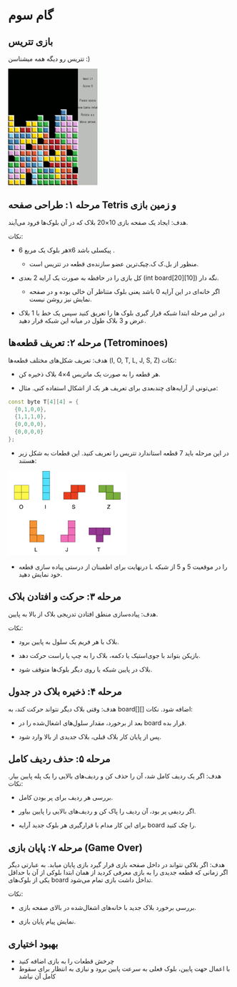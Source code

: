 # گام سوم
## بازی تتریس
تتریس رو دیگه همه میشناسن :)

![atari_plane](./tetris.gif)

##  مرحله ۱: طراحی صفحه Tetris و زمین بازی
هدف: ایجاد یک صفحه بازی 10×20 بلاک که در آن بلوک‌ها فرود می‌آیند.

نکات:

* هر بلوک یک مربع 6x6 پیکسلی باشد   .
    * منظور از بل.ک ک.چیک‌ترین عضو سازنده‌ی قطعه در تتریس است. 

* کل بازی را در حافظه به صورت یک آرایه 2 بعدی (int board[20][10]) نگه دار.
    * اگر خانه‌ای در این آرایه 0 باشد یعنی بلوک متناظر آن خالی بوده و در صفحه نمایش نیز روشن نیست.
* در این مرحله ابتدا شبکه قرار گیری بلوک ها را تعریق کنید سپس یک خط با 1 بلاک عرض و 3 بلاک طول در میانه این شبکه قرار دهید.

## مرحله ۲: تعریف قطعه‌ها (Tetrominoes)

هدف: تعریف شکل‌های مختلف قطعه‌ها (I, O, T, L, J, S, Z)
نکات:

* هر قطعه را به صورت یک ماتریس 4×4 بلاک ذخیره کن.

* می‌تونی از آرایه‌های چندبعدی برای تعریف هر یک از اشکال استفاده کنی.
مثال:
````CPP
const byte T[4][4] = {
  {0,1,0,0},
  {1,1,1,0},
  {0,0,0,0},
  {0,0,0,0}
};

````
* در این مرحله باید 7 قطعه استاندارد تتریس را تعریف کنید. این قطعات به شکل زیر هستند:

![pieces](./tetris_pieces.png)
* درنهایت برای اطمینان از درستی پیاده سازی قطعه L را در موقعیت 5 و 5 از شبکه خود نمایش دهید.

## مرحله ۳: حرکت و افتادن بلاک
هدف: پیاده‌سازی منطق افتادن تدریجی بلاک از بالا به پایین.

نکات:

* بلاک با هر فریم یک سلول به پایین برود.

* بازیکن بتواند با جوی‌استیک یا دکمه، بلاک را به چپ یا راست حرکت دهد.
* بلاک در پایین شبکه یا روی دیگر بلوک‌ها متوقف شود.

## مرحله ۴: ذخیره بلاک در جدول
هدف: وقتی بلاک دیگر نتواند حرکت کند، به board[][] اضافه شود.
نکات:

* بعد از برخورد، مقدار سلول‌های اشغال‌شده را در board قرار بده.

* پس از پایان کار بلاک قبلی، بلاک جدیدی از بالا وارد شود.

## مرحله ۵: حذف ردیف کامل

هدف: اگر یک ردیف کامل شد، آن را حذف کن و ردیف‌های بالایی را یک پله پایین بیار.
نکات:

* بررسی هر ردیف برای پر بودن کامل.

* اگر ردیفی پر بود، آن ردیف را پاک کن و ردیف‌های بالایی را پایین بیاور.
* برای این کار مدام با قرارگیری هر بلوک جدید آرایه board را چک کنید.

## مرحله ۷: پایان بازی (Game Over)

هدف: اگر بلاکی نتواند در داخل صفحه بازی قرار گیرد  بازی پایان میابد. به عبارتی دیگر اگر زمانی که قطعه جدیدی را به بازی معرفی کردید از همان  ابتدا بلوکی از آن با حداقل یکی از بلوک‌های board تداخل داشت بازی تمام می‌شود.

نکات:

* بررسی برخورد بلاک جدید با خانه‌های اشغال‌شده در بالای صفحه بازی.

* نمایش پیام پایان بازی.

##  بهبود اختیاری
* چرخش قطعات را به بازی اضافه کنید
* با اعمال حهت پایین، بلوک فعلی به سرعت پایین برود و نیازی به انتظار برای سقوط کامل آن نباشد